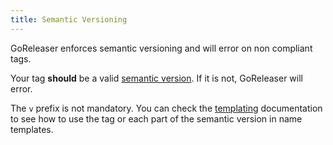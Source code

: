 ```yaml
---
title: Semantic Versioning
---
```


GoReleaser enforces semantic versioning and will error on non compliant tags.

Your tag **should** be a valid [semantic version](http://semver.org/).
If it is not, GoReleaser will error.

The `v` prefix is not mandatory. You can check the [templating](/templates)
documentation to see how to use the tag or each part of the semantic version
in name templates.
